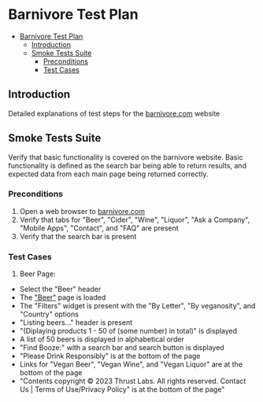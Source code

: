 # Barnivore Test Plan

- [Barnivore Test Plan](#barnivore-test-plan)
  - [Introduction](#introduction)
  - [Smoke Tests Suite](#smoke-tests-suite)
    - [Preconditions](#preconditions)
    - [Test Cases](#test-cases)

## Introduction
Detailed explanations of test steps for the [barnivore.com](https://www.barnivore.com/) website

## Smoke Tests Suite
Verify that basic functionality is covered on the barnivore website. Basic functionality is defined as the search bar being able to return results, and expected
data from each main page being returned correctly.

### Preconditions
1. Open a web browser to [barnivore.com](https://www.barnivore.com/)
2. Verify that tabs for "Beer", "Cider", "Wine", "Liquor", "Ask a Company", "Mobile Apps", "Contact", and "FAQ" are present
3. Verify that the search bar is present

### Test Cases
1. Beer Page:
- Select the "Beer" header
- The ["Beer"](https://www.barnivore.com/beer) page is loaded
- The "Filters" widget is present with the "By Letter", "By veganosity", and "Country" options
- "Listing beers..." header is present
- "(Diplaying products 1 - 50 of (some number) in total)" is displayed
- A list of 50 beers is displayed in alphabetical order
- "Find Booze:" with a search bar and search button is displayed
- "Please Drink Responsibly" is at the bottom of the page
- Links for "Vegan Beer", "Vegan Wine", and "Vegan Liquor" are at the bottom of the page
- "Contents copyright © 2023 Thrust Labs. All rights reserved.
Contact Us | Terms of Use/Privacy Policy" is at the bottom of the page"